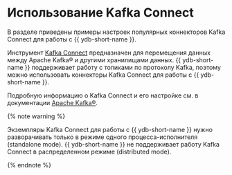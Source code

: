 # Использование Kafka Connect
В разделе приведены примеры настроек популярных коннекторов Kafka Connect для работы c {{ ydb-short-name }}.

Инструмент [Kafka Connect](https://kafka.apache.org/documentation/#connect) предназначен для перемещения данных между Apache Kafka® и другими хранилищами данных. {{ ydb-short-name }} поддерживает работу с топиками по протоколу Kafka, поэтому можно использовать коннекторы Kafka Connect для работы с {{ ydb-short-name }}.

Подробную информацию о Kafka Connect и его настройке см. в документации [Apache Kafka®](https://kafka.apache.org/documentation/#connect).


{% note warning %}

Экземпляры Kafka Connect для работы с {{ ydb-short-name }} нужно разворачивать только в режиме одного процесса-исполнителя (standalone mode). {{ ydb-short-name }} не поддерживает работу Kafka Connect в распределенном режиме (distributed mode).

{% endnote %}